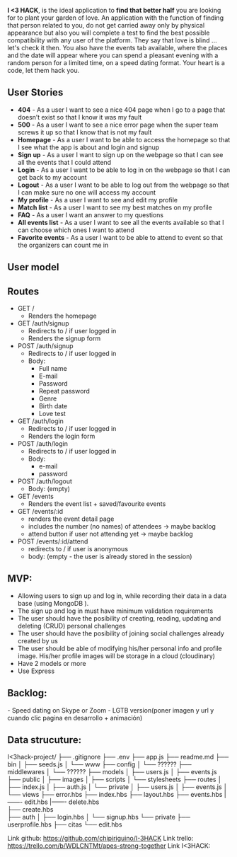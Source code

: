 **I <3 HACK**, is the ideal application to **find that better half** you are looking for to plant your garden of love. An application with the function of finding that person related to you, do not get carried away only by physical appearance but also you will complete a test to find the best possible compatibility with any user of the platform.
They say that love is blind ... let's check it then.
You also have the events tab available, where the places and the date will appear where you can spend a pleasant evening with a random person for a limited time, on a speed dating format.
Your heart is a code, let them hack you.


## User Stories
- **404** - As a user I want to see a nice 404 page when I go to a page that doesn’t exist so that I know it was my fault
- **500** - As a user I want to see a nice error page when the super team screws it up so that I know that is not my fault
- **Homepage** - As a user I want to be able to access the homepage so that I see what the app is about and login and signup
- **Sign up** - As a user I want to sign up on the webpage so that I can see all the events that I could attend
- **Login** - As a user I want to be able to log in on the webpage so that I can get back to my account
- **Logout** - As a user I want to be able to log out from the webpage so that I can make sure no one will access my account
- **My profile** - As a user I want to see and edit my profile
- **Match list** - As a user I want to see my best matches on my profile
- **FAQ** - As a user I want an answer to my questions
- **All events list** - As a user I want to see all the events available so that I can choose which ones I want to attend
- **Favorite events** - As a user I want to be able to attend to event so that the organizers can count me in


## User model



## Routes
- GET /
  - Renders the homepage
- GET /auth/signup
  - Redirects to / if user logged in
  - Renders the signup form
- POST /auth/signup
  - Redirects to / if user logged in
  - Body:
    - Full name
    - E-mail
    - Password
    - Repeat password
    - Genre
    - Birth date
    - Love test
- GET /auth/login
  - Redirects to / if user logged in
  - Renders the login form 
- POST /auth/login
  - Redirects to / if user logged in
  - Body:
    - e-mail
    - password
- POST /auth/logout
  - Body: (empty)
- GET /events
  - Renders the event list + saved/favourite events
- GET /events/:id
  - renders the event detail page
  - includes the number (no names) of attendees -> maybe backlog
  - attend button if user not attending yet -> maybe backlog
- POST /events/:id/attend
  - redirects to / if user is anonymous
  - body: (empty - the user is already stored in the session)



## <h2>MVP:</h2>
* Allowing users to sign up and log in, while recording their data in a data base (using MongoDB ).
* The sign up and log in must have minimum validation requirements
* The user should have the posibility of creating, reading, updating and deleting (CRUD) personal challenges
* The user should have the posibility of joining social challenges already created by us
* The user should be able of modifying his/her personal info and profile image. His/her profile images will be storage in a cloud (cloudinary)
* Have 2 models or more
* Use Express


<h2>Backlog:</h2>
- Speed dating on Skype or Zoom
- LGTB version(poner imagen y url y cuando clic pagina en desarrollo + animación)

<h2>Data strucuture:</h2>

I<3hack-project/
        ├── .gitignore
        ├── .env
        ├── app.js
        ├── readme.md
        ├── bin
        │   ├── seeds.js
        │   └── www
        ├── config
        │   └── ??????
        ├── middlewares
        │   └── ??????
        ├── models
        │   ├── users.js
        │   ├── events.js 
        ├── public
        │   ├── images
        │   ├── scripts
        │   └── stylesheets
        ├── routes
        │   ├── index.js
        │   ├── auth.js
        │   └── private
        │       ├── users.js
        │       ├── events.js
        │
        └── views
            ├── error.hbs
            ├── index.hbs
            ├── layout.hbs
            ├── events.hbs
                 |——- edit.hbs
                 |——- delete.hbs  
                ├── create.hbs      
            ├── auth
            │   ├── login.hbs
            │   └── signup.hbs
            └── private
                ├── userprofile.hbs
                   ├── citas
                    └── edit.hbs



Link github: <a>https://github.com/chipiriguino/I-3HACK</a>
Link trello: <a>https://trello.com/b/WDLCNTMt/apes-strong-together</a>
Link I<3HACK: 
